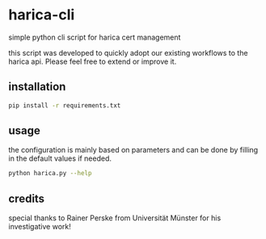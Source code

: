 # harica-cli
simple python cli script for harica cert management

this script was developed to quickly adopt our existing workflows to the harica api.
Please feel free to extend or improve it.

## installation

```bash
pip install -r requirements.txt
```

## usage

the configuration is mainly based on parameters and can be done by filling in the default values if needed.

```bash
python harica.py --help
```

## credits
special thanks to Rainer Perske from Universität Münster for his investigative work!
